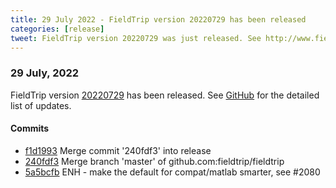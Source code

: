 ```yaml
---
title: 29 July 2022 - FieldTrip version 20220729 has been released
categories: [release]
tweet: FieldTrip version 20220729 was just released. See http://www.fieldtriptoolbox.org/#29-july-2022
---
```


### 29 July, 2022

FieldTrip version [20220729](http://github.com/fieldtrip/fieldtrip/releases/tag/20220729) has been released.
See [GitHub](https://github.com/fieldtrip/fieldtrip/compare/20220727...20220729) for the detailed list of updates.

#### Commits

- [f1d1993](http://github.com/fieldtrip/fieldtrip/commit/f1d1993) Merge commit '240fdf3' into release
- [240fdf3](http://github.com/fieldtrip/fieldtrip/commit/240fdf3) Merge branch 'master' of github.com:fieldtrip/fieldtrip
- [5a5bcfb](http://github.com/fieldtrip/fieldtrip/commit/5a5bcfb) ENH - make the default for compat/matlab smarter, see #2080
